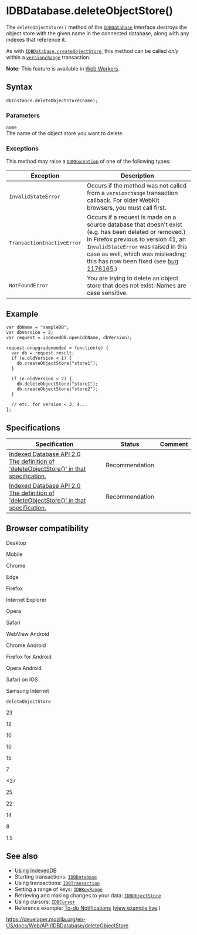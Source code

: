 # IDBDatabase.deleteObjectStore()

The `deleteObjectStore()` method of the [`IDBDatabase`](../idbdatabase) interface destroys the object store with the given name in the connected database, along with any indexes that reference it.

As with [`IDBDatabase.createObjectStore`](createobjectstore), this method can be called _only_ within a [`versionchange`](../idbtransaction#version_change) transaction.

**Note:** This feature is available in [Web Workers](../web_workers_api).

## Syntax

    dbInstance.deleteObjectStore(name);

### Parameters

`name`  
The name of the object store you want to delete.

### Exceptions

This method may raise a [`DOMException`](../domexception) of one of the following types:

<table><thead><tr class="header"><th>Exception</th><th>Description</th></tr></thead><tbody><tr class="odd"><td><code>InvalidStateError</code></td><td>Occurs if the method was not called from a <code>versionchange</code> transaction callback. For older WebKit browsers, you must call first.</td></tr><tr class="even"><td><code>TransactionInactiveError</code></td><td>Occurs if a request is made on a source database that doesn't exist (e.g. has been deleted or removed.) In Firefox previous to version 41, an <code>InvalidStateError</code> was raised in this case as well, which was misleading; this has now been fixed (see <a href="https://bugzilla.mozilla.org/show_bug.cgi?id=1176165">bug 1176165</a>.)</td></tr><tr class="odd"><td><code>NotFoundError</code></td><td>You are trying to delete an object store that does not exist. Names are case sensitive.</td></tr></tbody></table>

## Example

    var dbName = "sampleDB";
    var dbVersion = 2;
    var request = indexedDB.open(dbName, dbVersion);

    request.onupgradeneeded = function(e) {
      var db = request.result;
      if (e.oldVersion < 1) {
        db.createObjectStore("store1");
      }

      if (e.oldVersion < 2) {
        db.deleteObjectStore("store1");
        db.createObjectStore("store2");
      }

      // etc. for version < 3, 4...
    };

## Specifications

<table><thead><tr class="header"><th>Specification</th><th>Status</th><th>Comment</th></tr></thead><tbody><tr class="odd"><td><a href="https://www.w3.org/TR/IndexedDB/#dom-idbdatabase-deleteobjectstore">Indexed Database API 2.0<br />
<span class="small">The definition of 'deleteObjectStore()' in that specification.</span></a></td><td><span class="spec-rec">Recommendation</span></td><td></td></tr><tr class="even"><td><a href="https://www.w3.org/TR/IndexedDB/#dom-idbdatabase-deleteobjectstore">Indexed Database API 2.0<br />
<span class="small">The definition of 'deleteObjectStore()' in that specification.</span></a></td><td><span class="spec-rec">Recommendation</span></td><td></td></tr></tbody></table>

## Browser compatibility

Desktop

Mobile

Chrome

Edge

Firefox

Internet Explorer

Opera

Safari

WebView Android

Chrome Android

Firefox for Android

Opera Android

Safari on IOS

Samsung Internet

`deleteObjectStore`

23

12

10

10

15

7

≤37

25

22

14

8

1.5

## See also

- [Using IndexedDB](../indexeddb_api/using_indexeddb)
- Starting transactions: [`IDBDatabase`](../idbdatabase)
- Using transactions: [`IDBTransaction`](../idbtransaction)
- Setting a range of keys: [`IDBKeyRange`](../idbkeyrange)
- Retrieving and making changes to your data: [`IDBObjectStore`](../idbobjectstore)
- Using cursors: [`IDBCursor`](../idbcursor)
- Reference example: [To-do Notifications](https://github.com/mdn/to-do-notifications/tree/gh-pages) ([view example live](https://mdn.github.io/to-do-notifications/).)

<a href="https://developer.mozilla.org/en-US/docs/Web/API/IDBDatabase/deleteObjectStore" class="_attribution-link">https://developer.mozilla.org/en-US/docs/Web/API/IDBDatabase/deleteObjectStore</a>
